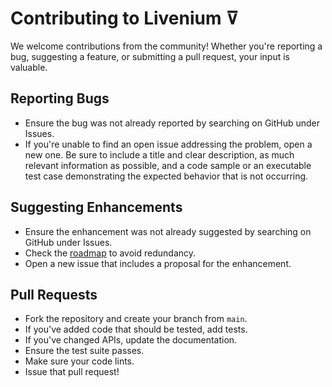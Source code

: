 
# Contributing to Livenium ⊽

We welcome contributions from the community! Whether you're reporting a bug, suggesting a feature, or submitting a pull request, your input is valuable.

## Reporting Bugs
- Ensure the bug was not already reported by searching on GitHub under Issues.
- If you're unable to find an open issue addressing the problem, open a new one. Be sure to include a title and clear description, as much relevant information as possible, and a code sample or an executable test case demonstrating the expected behavior that is not occurring.

## Suggesting Enhancements
- Ensure the enhancement was not already suggested by searching on GitHub under Issues.
- Check the [roadmap](https://github.com/Livenium/roadmap) to avoid redundancy.
- Open a new issue that includes a proposal for the enhancement.

## Pull Requests
- Fork the repository and create your branch from `main`.
- If you've added code that should be tested, add tests.
- If you've changed APIs, update the documentation.
- Ensure the test suite passes.
- Make sure your code lints.
- Issue that pull request!
